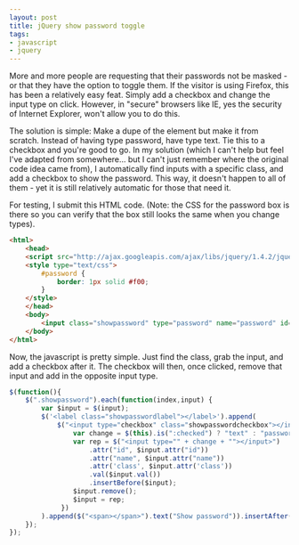 ```yaml
---
layout: post
title: jQuery show password toggle
tags:
- javascript
- jquery
---
```


More and more people are requesting that their passwords not be masked - or that they have the option to toggle them.  If the visitor is using Firefox, this has been a relatively easy feat.  Simply add a checkbox and change the input type on click.  However, in "secure" browsers like IE, yes the security of Internet Explorer, won't allow you to do this.

The solution is simple: Make a dupe of the element but make it from scratch.  Instead of having type password, have type text.  Tie this to a checkbox and you're good to go.  In my solution (which I can't help but feel I've adapted from somewhere... but I can't just remember where the original code idea came from), I automatically find inputs with a specific class, and add a checkbox to show the password.  This way, it doesn't happen to all of them - yet it is still relatively automatic for those that need it.

For testing, I submit this HTML code.  (Note: the CSS for the password box is there so you can verify that the box still looks the same when you change types).
    
```html
<html>
    <head>
    <script src="http://ajax.googleapis.com/ajax/libs/jquery/1.4.2/jquery.min.js" type="text/javascript"></script>
    <style type="text/css">
        #password {
            border: 1px solid #f00;
        }
    </style>
    </head>
    <body>
        <input class="showpassword" type="password" name="password" id="password"></input>
    </body>
</html>
```

Now, the javascript is pretty simple.  Just find the class, grab the input, and add a checkbox after it.  The checkbox will then, once clicked, remove that input and add in the opposite input type.
    
```javascript
$(function(){
    $(".showpassword").each(function(index,input) {
        var $input = $(input);
        $('<label class="showpasswordlabel"></label>').append(
            $("<input type="checkbox" class="showpasswordcheckbox"></input>").click(function() {
                var change = $(this).is(":checked") ? "text" : "password";
                var rep = $("<input type="" + change + ""></input>")
                    .attr("id", $input.attr("id"))
                    .attr("name", $input.attr("name"))
                    .attr('class', $input.attr('class'))
                    .val($input.val())
                    .insertBefore($input);
                $input.remove();
                $input = rep;
             })
        ).append($("<span></span>").text("Show password")).insertAfter($input);
    });
});
```
    